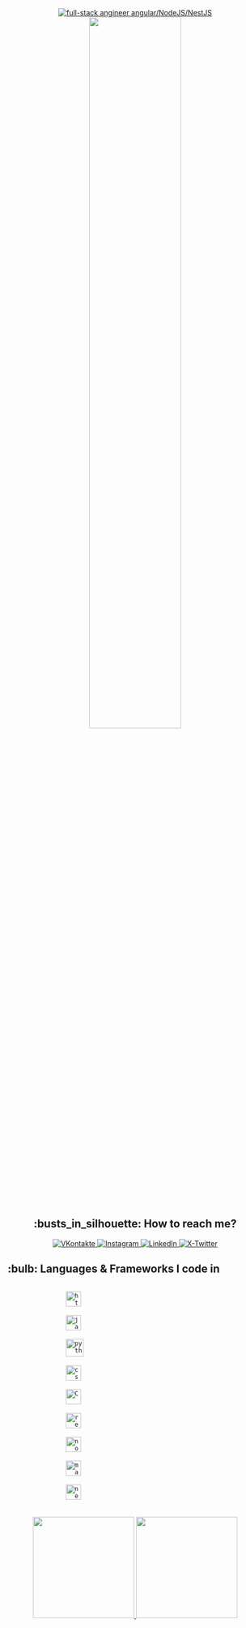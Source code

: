 <div id="header" align="center">
    <div id="top">
        <div align="center">
            <a href="https://git.io/typing-svg">
                <img src="https://readme-typing-svg.demolab.com?font=Roboto+Slab&color=%237E3ACE&size=30&center=true&vCenter=true&width=650&lines=Hello,+Ladies+and+Gentlemen!;I'm+Ivan;Full-stack+Engineer;Angular/NodeJS/NestJS;Glad+to+see+you+here!;" alt="full-stack angineer angular/NodeJS/NestJS"/>
            </a>
        </div>
    </div>
    <img src="https://media.giphy.com/media/ES9cAJlcxblRESzOH1/giphy.gif" width="60%"/>
    <br>
    <h2 align="center">:busts_in_silhouette: How to reach me?</h2>
    <div id="badges">
        <a href="https://vk.com/cherkasss">
            <img src="https://img.shields.io/badge/вконтакте-%232E87FB.svg?&style=for-the-badge&logo=vk&logoColor=white" alt="VKontakte"/>
        </a>
        <a href="https://www.instagram.com/johnny_void_13">
            <img src="https://img.shields.io/badge/Instagram-E4405F?style=for-the-badge&logo=instagram&logoColor=white" alt="Instagram"/>
        </a>
        <a href="linkedin.com/in/ivan-cherkas-723b411a2">
            <img src="https://img.shields.io/badge/LinkedIn-0077B5?style=for-the-badge&logo=linkedin&logoColor=white" alt="LinkedIn"/>
        </a>
        <a href="https://twitter.com/ivanCherkas_13">
            <img src="https://img.shields.io/badge/Twitter-100000?style=for-the-badge&logo=twitter&logoColor=white" alt="X-Twitter"/>
        </a>
    </div>
    <div id="main">
        <div align="left">
            <img src="https://komarev.com/ghpvc/?username=CherkasIvan&style=flat-square&color=blue" alt=""/>
                <h2>:bulb: Languages & Frameworks I code in</h2>
            <code>
                <img title="HTML 5" alt="html5" width="30px" src="https://cdn.jsdelivr.net/gh/devicons/devicon/icons/html5/html5-original.svg"/>
            </code>
            <code>
                <img title="JavaScript" alt="javascript" width="30px" src="https://cdn.jsdelivr.net/gh/devicons/devicon/icons/javascript/javascript-original.svg" />
            </code>
            <code>
                <img title="Python" alt="python" width="35px" src="https://cdn.jsdelivr.net/gh/devicons/devicon/icons/angular/angular-original.svg"/>
            </code>
            <code>
                <img title="CSS 3" alt="css 3" width="30px" src="https://cdn.jsdelivr.net/gh/devicons/devicon/icons/css3/css3-original.svg"/>
            </code>
            <code>
                <img title="C" alt="C" width="30px" src="https://cdn.jsdelivr.net/gh/devicons/devicon/icons/c/c-original.svg"/>
            </code>
            <code>
                <img title="ReactJS" alt="react js" width="30px" src="https://cdn.jsdelivr.net/gh/devicons/devicon/icons/react/react-original.svg"/>
            </code>
            <code>
                <img title="NodeJS" alt="node js" width="30px" src="https://cdn.jsdelivr.net/gh/devicons/devicon/icons/nodejs/nodejs-original.svg"/>
            </code>
            <code>
                <img title="Markdown" alt="markdown" width="30px" src="https://cdn.jsdelivr.net/gh/devicons/devicon/icons/markdown/markdown-original.svg"/>
            </code>
            <code>
                <img title="Next.js" alt="next.js" width="30px" src="https://cdn.jsdelivr.net/gh/devicons/devicon/icons/nextjs/nextjs-original.svg"/>
            </code>
        </div>
        </br>
        <a href="https://github.com/CherkasIvan" align="left">
            <img height="200" src="https://github-readme-stats.vercel.app/api/top-langs?username=CherkasIvan&layout=compact&langs_count=8&card_width=280"/>
        </a>
        <a href="https://www.codewars.com/users/Cherkas%20Ivan" align="right">
            <img height="200" src="https://github.r2v.ch/codewars?user=Cherkas%20Ivan"/>
        </a>
    </div>
</div>

<!--
**CherkasIvan/CherkasIvan** is a ✨ _special_ ✨ repository because its `README.md` (this file) appears on your GitHub profile.

Here are some ideas to get you started:

- 🔭 I’m currently working on ...
- 🌱 I’m currently learning ...
- 👯 I’m looking to collaborate on ...
- 🤔 I’m looking for help with ...
- 💬 Ask me about ...
- 📫 How to reach me: ...
- 😄 Pronouns: ...
- ⚡ Fun fact: ...
-->
